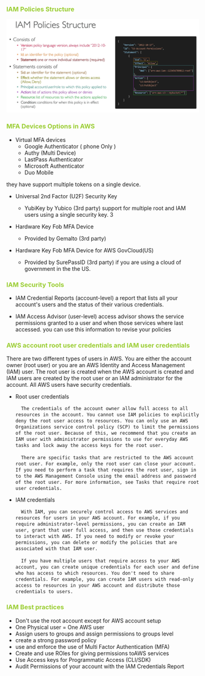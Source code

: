 <h3 style='color:yellowgreen'>IAM Policies Structure </h3>

<img src='../../assets/IAM_Policies_structure.png'>


<h3 style='color:yellowgreen'>MFA Devices Options in AWS</h3>

- Virtual MFA devices
    - Google Authenticator ( phone Only )
    - Authy (Multi Device)
    - LastPass Authenticator
    - Microsoft Authenticator
    - Duo Mobile

 they have support multiple tokens on a single device. 
- Universal 2nd Factor (U2F) Security Key 
    - YubiKey by Yubico (3rd party)
 support for multiple root and IAM users using a single security key. 3
- Hardware Key Fob MFA Device 
    - Provided by Gemalto (3rd party)

- Hardware Key Fob MFA Device for AWS GovCloud(US)
    - Provided by SurePassID (3rd party)
if you are using a cloud of government in the the US.


<h3 style='color:yellowgreen'>IAM Security Tools</h3>

- IAM Credential Reports (account-level)
     a report that lists all your account's users and the status of their various credentials.

- IAM Access Advisor (user-level)
     access advisor shows the service permissions granted to a user and when those  services where last accessed.
     you can use this information to revise your policies

<h3 style='color:yellowgreen'>AWS account root user credentials and IAM user credentials</h3>
There are two different types of users in AWS. You are either the account owner (root user) or you are an AWS Identity and Access Management (IAM) user. The root user is created when the AWS account is created and IAM users are created by the root user or an IAM administrator for the account. All AWS users have security credentials.

- Root user credentials

        The credentials of the account owner allow full access to all resources in the account. You cannot use IAM policies to explicitly deny the root user access to resources. You can only use an AWS Organizations service control policy (SCP) to limit the permissions of the root user. Because of this, we recommend that you create an IAM user with administrator permissions to use for everyday AWS tasks and lock away the access keys for the root user.

        There are specific tasks that are restricted to the AWS account root user. For example, only the root user can close your account. If you need to perform a task that requires the root user, sign in to the AWS Management Console using the email address and password of the root user. For more information, see Tasks that require root user credentials.

- IAM credentials

        With IAM, you can securely control access to AWS services and resources for users in your AWS account. For example, if you require administrator-level permissions, you can create an IAM user, grant that user full access, and then use those credentials to interact with AWS. If you need to modify or revoke your permissions, you can delete or modify the policies that are associated with that IAM user.

        If you have multiple users that require access to your AWS account, you can create unique credentials for each user and define who has access to which resources. You don't need to share credentials. For example, you can create IAM users with read-only access to resources in your AWS account and distribute those credentials to users.

<h3 style='color:yellowgreen'>IAM Best practices</h3>

- Don't use the root account except for AWS account setup
- One Physical user = One AWS user
- Assign users to groups and assign permissions to groups level
- create a strong password policy 
- use and enforce the use of Multi Factor Authentication (MFA) 
- Create and use ROles for giving permissions toAWS services
- Use Access keys for Programmatic Access (CLI/SDK)
- Audit Permissions of your account with the IAM Credentials Report


